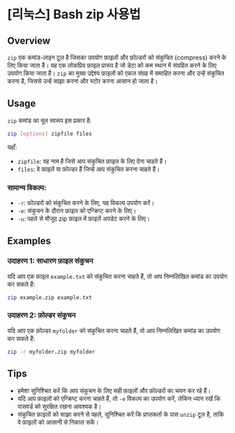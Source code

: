 # [리눅스] Bash zip 사용법

## Overview
`zip` एक कमांड-लाइन टूल है जिसका उपयोग फ़ाइलों और फ़ोल्डरों को संकुचित (compress) करने के लिए किया जाता है। यह एक लोकप्रिय फ़ाइल प्रारूप है जो डेटा को कम स्थान में संग्रहित करने के लिए उपयोग किया जाता है। `zip` का मुख्य उद्देश्य फ़ाइलों को एकल संग्रह में समाहित करना और उन्हें संकुचित करना है, जिससे उन्हें साझा करना और स्टोर करना आसान हो जाता है।

## Usage
`zip` कमांड का मूल स्वरूप इस प्रकार है:

```bash
zip [options] zipfile files
```

यहाँ:
- `zipfile`: वह नाम है जिसे आप संकुचित फ़ाइल के लिए देना चाहते हैं।
- `files`: वे फ़ाइलें या फ़ोल्डर हैं जिन्हें आप संकुचित करना चाहते हैं।

### सामान्य विकल्प:
- `-r`: फ़ोल्डरों को संकुचित करने के लिए, यह विकल्प उपयोग करें।
- `-e`: संकुचन के दौरान फ़ाइल को एन्क्रिप्ट करने के लिए।
- `-u`: पहले से मौजूद zip फ़ाइल में फ़ाइलें अपडेट करने के लिए।

## Examples
### उदाहरण 1: साधारण फ़ाइल संकुचन
यदि आप एक फ़ाइल `example.txt` को संकुचित करना चाहते हैं, तो आप निम्नलिखित कमांड का उपयोग कर सकते हैं:

```bash
zip example.zip example.txt
```

### उदाहरण 2: फ़ोल्डर संकुचन
यदि आप एक फ़ोल्डर `myfolder` को संकुचित करना चाहते हैं, तो आप निम्नलिखित कमांड का उपयोग कर सकते हैं:

```bash
zip -r myfolder.zip myfolder
```

## Tips
- हमेशा सुनिश्चित करें कि आप संकुचन के लिए सही फ़ाइलों और फ़ोल्डरों का चयन कर रहे हैं।
- यदि आप फ़ाइलों को एन्क्रिप्ट करना चाहते हैं, तो `-e` विकल्प का उपयोग करें, लेकिन ध्यान रखें कि पासवर्ड को सुरक्षित रखना आवश्यक है।
- संकुचित फ़ाइलों को साझा करने से पहले, सुनिश्चित करें कि प्राप्तकर्ता के पास `unzip` टूल है, ताकि वे फ़ाइलों को आसानी से निकाल सकें।